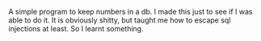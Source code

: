 A simple program to keep numbers in a db. I made this just to see if I was able to do it. It is obviously shitty, but taught me how to escape sql injections at least. So I learnt something.

